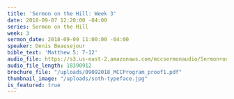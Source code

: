 ```yaml
---
title: 'Sermon on the Hill: Week 3'
date: 2018-09-07 12:20:00 -04:00
series: Sermon on the Hill
week: 3
sermon_date: 2018-09-09 11:00:00 -04:00
speaker: Denis Beausejour
bible_text: 'Matthew 5: 7-12'
audio_file: https://s3.us-east-2.amazonaws.com/mccsermonaudio/Sermon+on+the+Hill_+Week+3.lite.mp3
audio_file_length: 18390912
brochure_file: "/uploads/09092018_MCCProgram_proof1.pdf"
thumbnail_image: "/uploads/soth-typeface.jpg"
is_featured: true
---
```


